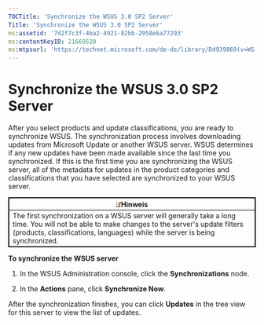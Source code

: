 ```yaml
---
TOCTitle: 'Synchronize the WSUS 3.0 SP2 Server'
Title: 'Synchronize the WSUS 3.0 SP2 Server'
ms:assetid: '7d2f7c3f-4ba2-4921-82bb-2958e6a77293'
ms:contentKeyID: 21669520
ms:mtpsurl: 'https://technet.microsoft.com/de-de/library/Dd939869(v=WS.10)'
---
```


Synchronize the WSUS 3.0 SP2 Server
===================================

After you select products and update classifications, you are ready to synchronize WSUS. The synchronization process involves downloading updates from Microsoft Update or another WSUS server. WSUS determines if any new updates have been made available since the last time you synchronized. If this is the first time you are synchronizing the WSUS server, all of the metadata for updates in the product categories and classifications that you have selected are synchronized to your WSUS server.

 
<table style="border:1px solid black;">
<colgroup>
<col width="100%" />
</colgroup>
<thead>
<tr class="header">
<th style="border:1px solid black;" ><img src="images/Dd939869.note(WS.10).gif" />Hinweis</th>
</tr>
</thead>
<tbody>
<tr class="odd">
<td style="border:1px solid black;">The first synchronization on a WSUS server will generally take a long time. You will not be able to make changes to the server's update filters (products, classifications, languages) while the server is being synchronized.
</td>
</tr>
</tbody>
</table>
 

**To synchronize the WSUS server**
1.  In the WSUS Administration console, click the **Synchronizations** node.

2.  In the **Actions** pane, click **Synchronize Now**.

After the synchronization finishes, you can click **Updates** in the tree view for this server to view the list of updates.
